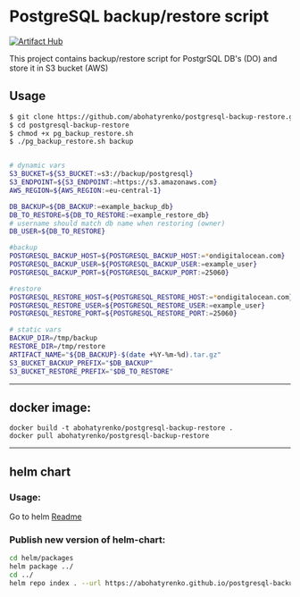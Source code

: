 # PostgreSQL backup/restore script

[![Artifact Hub](https://img.shields.io/endpoint?url=https://artifacthub.io/badge/repository/postgresql-backup-restore)](https://artifacthub.io/packages/search?repo=postgresql-backup-restore)

This project contains backup/restore script for PostgrSQL DB's (DO) and store it in S3 bucket (AWS)

## Usage

```bash
$ git clone https://github.com/abohatyrenko/postgresql-backup-restore.git
$ cd postgresql-backup-restore
$ chmod +x pg_backup_restore.sh
$ ./pg_backup_restore.sh backup


# dynamic vars
S3_BUCKET=${S3_BUCKET:=s3://backup/postgresql}
S3_ENDPOINT=${S3_ENDPOINT:=https://s3.amazonaws.com}
AWS_REGION=${AWS_REGION:=eu-central-1}

DB_BACKUP=${DB_BACKUP:=example_backup_db}
DB_TO_RESTORE=${DB_TO_RESTORE:=example_restore_db}
# username should match db name when restoring (owner)
DB_USER=${DB_TO_RESTORE}

#backup
POSTGRESQL_BACKUP_HOST=${POSTGRESQL_BACKUP_HOST:=*ondigitalocean.com}
POSTGRESQL_BACKUP_USER=${POSTGRESQL_BACKUP_USER:=example_user}
POSTGRESQL_BACKUP_PORT=${POSTGRESQL_BACKUP_PORT:=25060}

#restore
POSTGRESQL_RESTORE_HOST=${POSTGRESQL_RESTORE_HOST:=*ondigitalocean.com}
POSTGRESQL_RESTORE_USER=${POSTGRESQL_RESTORE_USER:=example_user}
POSTGRESQL_RESTORE_PORT=${POSTGRESQL_RESTORE_PORT:=25060}

# static vars
BACKUP_DIR=/tmp/backup
RESTORE_DIR=/tmp/restore
ARTIFACT_NAME="${DB_BACKUP}-$(date +%Y-%m-%d).tar.gz"
S3_BUCKET_BACKUP_PREFIX="$DB_BACKUP"
S3_BUCKET_RESTORE_PREFIX="$DB_TO_RESTORE"
```


---
## docker image:
```shell
docker build -t abohatyrenko/postgresql-backup-restore .
docker pull abohatyrenko/postgresql-backup-restore
```

---
## helm chart

### Usage:
Go to helm [Readme](helm/README.md#Usage)

### Publish new version of helm-chart:
```sh
cd helm/packages
helm package ../
cd ../
helm repo index . --url https://abohatyrenko.github.io/postgresql-backup-restore/helm/
```
